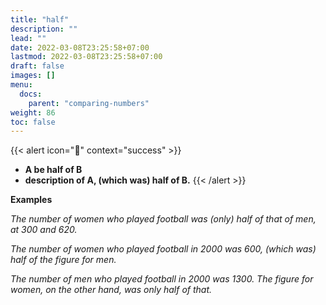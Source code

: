 ```yaml
---
title: "half"
description: ""
lead: ""
date: 2022-03-08T23:25:58+07:00
lastmod: 2022-03-08T23:25:58+07:00
draft: false
images: []
menu:
  docs:
    parent: "comparing-numbers"
weight: 86
toc: false
---
```


{{< alert icon="🌱" context="success" >}}
- **A be half of B**
- **description of A, (which was) half of B.**
{{< /alert >}}

**Examples**

_The number of women who played football was (only) half of that of men, at 300 and 620._

_The number of women who played football in 2000 was 600, (which was) half of the figure for men._

_The number of men who played football in 2000 was 1300. The figure for women, on the other hand, was only half of that._
